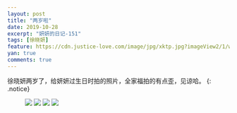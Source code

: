 ```yaml
---
layout: post
title: "两岁啦"
date: 2019-10-28
excerpt: "妍妍的日记-151"
tags: [徐晓妍]
feature: https://cdn.justice-love.com/image/jpg/xktp.jpg?imageView2/1/w/1200/h/500
yan: true
comments: true
---
```

徐晓妍两岁了，给妍妍过生日时拍的照片，全家福拍的有点歪，见谅哈。
{: .notice}
<figure>
    <img src="{{ site.staticUrl }}/yanyan/image/liangsuile1.jpeg?imageMogr2/auto-orient" />
    <img src="{{ site.staticUrl }}/yanyan/image/liangsuile2.jpeg?imageMogr2/auto-orient" />
    <img src="{{ site.staticUrl }}/yanyan/image/liangsuile3.jpeg?imageMogr2/auto-orient" />
    <img src="{{ site.staticUrl }}/yanyan/image/liangsuile4.jpeg?imageMogr2/auto-orient" />
</figure>

